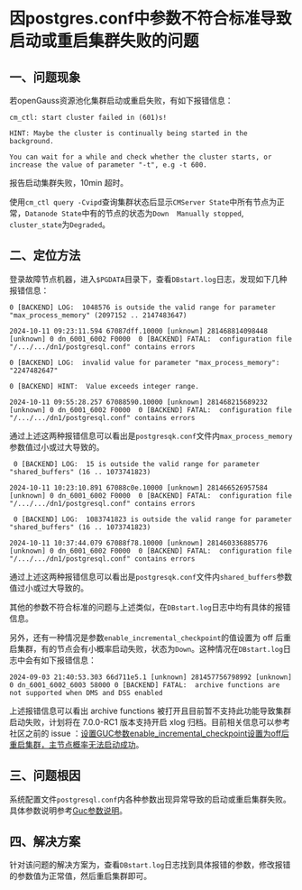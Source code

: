 # 因postgres.conf中参数不符合标准导致启动或重启集群失败的问题

## 一、问题现象

若openGauss资源池化集群启动或重启失败，有如下报错信息：

```shell
cm_ctl: start cluster failed in (601)s!

HINT: Maybe the cluster is continually being started in the background.

You can wait for a while and check whether the cluster starts, or increase the value of parameter "-t", e.g -t 600.
```

报告启动集群失败，10min 超时。

使用`cm_ctl query -Cvipd`查询集群状态后显示`CMServer State`中所有节点为正常，`Datanode State`中有的节点的状态为`Down  Manually stopped`, `cluster_state`为`Degraded`。

## 二、定位方法

登录故障节点机器，进入`$PGDATA`目录下，查看`DBstart.log`日志，发现如下几种报错信息：

```shell
0 [BACKEND] LOG:  1048576 is outside the valid range for parameter "max_process_memory" (2097152 .. 2147483647)

2024-10-11 09:23:11.594 67087dff.10000 [unknown] 281468814098448 [unknown] 0 dn_6001_6002 F0000  0 [BACKEND] FATAL:  configuration file "/.../.../dn1/postgresql.conf" contains errors
```

```shell
0 [BACKEND] LOG:  invalid value for parameter "max_process_memory": "2247482647"

0 [BACKEND] HINT:  Value exceeds integer range.

2024-10-11 09:55:28.257 67088590.10000 [unknown] 281468215689232 [unknown] 0 dn_6001_6002 F0000  0 [BACKEND] FATAL:  configuration file "/.../.../dn1/postgresql.conf" contains errors
```

通过上述这两种报错信息可以看出是`postgresqk.conf`文件内`max_process_memory`参数值过小或过大导致的。

```shell
 0 [BACKEND] LOG:  15 is outside the valid range for parameter "shared_buffers" (16 .. 1073741823)

2024-10-11 10:23:10.891 67088c0e.10000 [unknown] 281466526957584 [unknown] 0 dn_6001_6002 F0000  0 [BACKEND] FATAL:  configuration file "/.../.../dn1/postgresql.conf" contains errors
```

```shell
 0 [BACKEND] LOG:  1083741823 is outside the valid range for parameter "shared_buffers" (16 .. 1073741823)

2024-10-11 10:37:44.079 67088f78.10000 [unknown] 281460336885776 [unknown] 0 dn_6001_6002 F0000  0 [BACKEND] FATAL:  configuration file "/.../.../dn1/postgresql.conf" contains errors
```

通过上述这两种报错信息可以看出是`postgresqk.conf`文件内`shared_buffers`参数值过小或过大导致的。

其他的参数不符合标准的问题与上述类似，在`DBstart.log`日志中均有具体的报错信息。

另外，还有一种情况是参数`enable_incremental_checkpoint`的值设置为 off 后重启集群，有的节点会有小概率启动失败，状态为`Down`。这种情况在`DBstart.log`日志中会有如下报错信息：

```shell
2024-09-03 21:40:53.303 66d711e5.1 [unknown] 281457756798992 [unknown] 0 dn_6001_6002_6003 58000 0 [BACKEND] FATAL:  archive functions are not supported when DMS and DSS enabled
```

上述报错信息可以看出 archive functions 被打开且目前暂不支持此功能导致集群启动失败，计划将在 7.0.0-RC1 版本支持开启 xlog 归档。目前相关信息可以参考社区之前的 issue ：[设置GUC参数enable_incremental_checkpoint设置为off后重启集群，主节点概率无法启动成功](https://gitee.com/opengauss/openGauss-server/issues/IAQYW7?from=project-issue)。

## 三、问题根因

系统配置文件`postgresql.conf`内各种参数出现异常导致的启动或重启集群失败。具体参数说明参考[Guc参数说明](../DatabaseReference/GUC参数说明.md)。

## 四、解决方案

针对该问题的解决方案为，查看`DBstart.log`日志找到具体报错的参数，修改报错的参数值为正常值，然后重启集群即可。